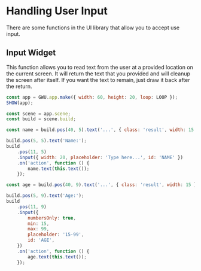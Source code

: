 # Handling User Input

There are some functions in the UI library that allow you to accept use input.

## Input Widget

This function allows you to read text from the user at a provided location on the current screen. It will return the text that you provided and will cleanup the screen after itself. If you want the text to remain, just draw it back after the return.

```js
const app = GWU.app.make({ width: 60, height: 20, loop: LOOP });
SHOW(app);

const scene = app.scene;
const build = scene.build;

const name = build.pos(40, 5).text('...', { class: 'result', width: 15 });

build.pos(5, 5).text('Name:');
build
    .pos(11, 5)
    .input({ width: 20, placeholder: 'Type here...', id: 'NAME' })
    .on('action', function () {
        name.text(this.text());
    });

const age = build.pos(40, 9).text('...', { class: 'result', width: 15 });

build.pos(5, 9).text('Age:');
build
    .pos(11, 9)
    .input({
        numbersOnly: true,
        min: 15,
        max: 99,
        placeholder: '15-99',
        id: 'AGE',
    })
    .on('action', function () {
        age.text(this.text());
    });
```
